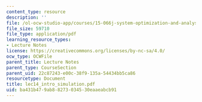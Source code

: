 ```yaml
---
content_type: resource
description: ''
file: /ol-ocw-studio-app/courses/15-066j-system-optimization-and-analysis-for-manufacturing-summer-2003/ba431b479ab88273034530eaaeabcb91_lec14_intro_simulation.pdf
file_size: 59710
file_type: application/pdf
learning_resource_types:
- Lecture Notes
license: https://creativecommons.org/licenses/by-nc-sa/4.0/
ocw_type: OCWFile
parent_title: Lecture Notes
parent_type: CourseSection
parent_uid: 22c87243-e00c-38f9-135a-54434bb5ca86
resourcetype: Document
title: lec14_intro_simulation.pdf
uid: ba431b47-9ab8-8273-0345-30eaaeabcb91
---
```

